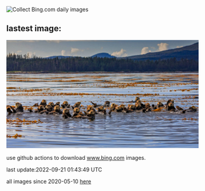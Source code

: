 ![Collect Bing.com daily images](https://github.com/counter2015/bing-daily-images/workflows/Collect%20Bing.com%20daily%20images/badge.svg)
## lastest image:
![](images/SitkaOtters.jpg)

use github actions to download www.bing.com images.

last update:2022-09-21 01:43:49 UTC

all images since 2020-05-10 [here](https://github.com/counter2015/bing-daily-images/tree/master/images) 

